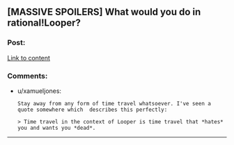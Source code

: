 ## [MASSIVE SPOILERS] What would you do in rational!Looper?

### Post:

[Link to content](https://drive.google.com/file/d/0B2bp1pmixOnARGRiN1F0dUJ0R0U/view?usp=sharing)

### Comments:

- u/xamueljones:
  ```
  Stay away from any form of time travel whatsoever. I've seen a quote somewhere which  describes this perfectly:

  > Time travel in the context of Looper is time travel that *hates* you and wants you *dead*.
  ```

---

